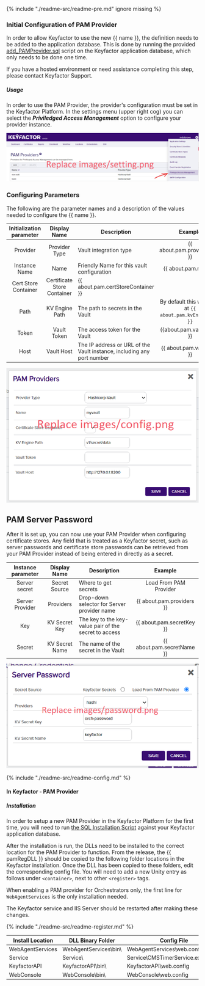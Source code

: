 {% include "./readme-src/readme-pre.md" ignore missing %}


### Initial Configuration of PAM Provider
In order to allow Keyfactor to use the new {{ name }}, the definition needs to be added to the application database.
This is done by running the provided [add_PAMProvider.sql](./add_PAMProvider.sql) script on the Keyfactor application database, which only needs to be done one time.

If you have a hosted environment or need assistance completing this step, please contact Keyfactor Support.

##### Usage
In order to use the PAM Provider, the provider's configuration must be set in the Keyfactor Platform. In the settings menu (upper right cog) you can select the ___Priviledged Access Management___ option to configure your provider instance.

![](images/setting.png)

### Configuring Parameters
The following are the parameter names and a description of the values needed to configure the {{ name }}.

| Initialization parameter | Display Name | Description | Example | 
| :---: | :---: | --- | :---: | 
| Provider | Provider Type | Vault integration type | {{ about.pam.providerType }} |
| Instance Name | Name | Friendly Name for this vault configuration | {{ about.pam.name }} |
| Cert Store Container | Certificate Store Container | {{ about.pam.certStoreContainer }} |
| Path | KV Engine Path | The path to secrets in the Vault | By default this would be at `{{ about.pam.kvEnginePath }}` |
| Token | Vault Token | The access token for the Vault | {{about.pam.vaultToken }} |
| Host | Vault Host | The IP address or URL of the Vault instance, including any port number | {{ about.pam.vaultHost }}  |

![](images/config.png)


## PAM Server Password 
After it is set up, you can now use your PAM Provider when configuring certificate stores. Any field that is treated as a Keyfactor secret, such as server passwords and certificate store passwords can be retrieved from your PAM Provider instead of being entered in directly as a secret.

| Instance parameter | Display Name | Description | Example | 
| :---: | :---: | --- | :---: | 
| Server secret | Secret Source | Where to get secrets | Load From PAM Provider |
| Server Provider | Providers | Drop-down selector for Server provider name | {{ about.pam.providers }} |
| Key | KV Secret Key | The key to the key-value pair of the secret to access | {{ about.pam.secretKey }}  |
| Secret | KV Secret Name | The name of the secret in the Vault | {{ about.pam.secretName }} |

![](images/password.png)


{% include "./readme-src/readme-config.md" %}

#### In Keyfactor - PAM Provider
##### Installation
In order to setup a new PAM Provider in the Keyfactor Platform for the first time, you will need to run [the SQL Installation Script](./add_PAMProvider.sql) against your Keyfactor application database.

After the installation is run, the DLLs need to be installed to the correct location for the PAM Provider to function. From the release, the {{ pamRegDLL }} should be copied to the following folder locations in the Keyfactor installation. Once the DLL has been copied to these folders, edit the corresponding config file. You will need to add a new Unity entry as follows under `<container>`, next to other `<register>` tags.

When enabling a PAM provider for Orchestrators only, the first line for `WebAgentServices` is the only installation needed.

The Keyfactor service and IIS Server should be restarted after making these changes.

{% include "./readme-src/readme-register.md" %}

| Install Location | DLL Binary Folder | Config File |
| --- | --- | --- |
| WebAgentServices | WebAgentServices\bin\ | WebAgentServices\web.config |
| Service | Service\ | Service\CMSTimerService.exe.config |
| KeyfactorAPI | KeyfactorAPI\bin\ | KeyfactorAPI\web.config |
| WebConsole | WebConsole\bin\ | WebConsole\web.config |

